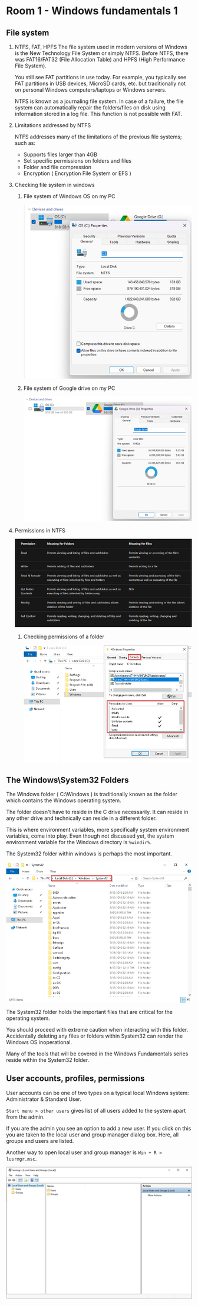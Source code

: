 # Room 1 - Windows fundamentals 1

## File system

1. NTFS, FAT, HPFS
    The file system used in modern versions of  Windows  is the New Technology File System or simply  NTFS. Before NTFS, there was  FAT16/FAT32 (File Allocation Table) and HPFS (High Performance File System). 

    You still see FAT partitions in use today. For example, you typically see FAT partitions in USB devices, MicroSD cards, etc.  but traditionally not on personal Windows computers/laptops or Windows servers.

    NTFS is known as a journaling file system. In case of a failure, the file system can automatically repair the folders/files on disk using information stored in a log file. This function is not possible with FAT.   

1. Limitations addressed by NTFS

    NTFS addresses many of the limitations of the previous file systems; such as: 

    - Supports files larger than 4GB
    - Set specific permissions on folders and files
    - Folder and file compression
    - Encryption ( Encryption File System or EFS )

1. Checking file system in windows

    1. File system of Windows OS on my PC

        ![alt text](images/Windows-file-system.png)

    1. File system of Google drive on my PC

        ![alt text](images/gdrive-file-system.png)

1. Permissions in NTFS

    ![alt text](images/ntfs-permissions1.png)

    1. Checking permissions of a folder

        ![alt text](images/windows-folder-permissions.png)

## The Windows\System32 Folders

The Windows folder ( C:\Windows ) is traditionally known as the folder which contains the Windows operating system. 

The folder doesn't have to reside in the C drive necessarily. It can reside in any other drive and technically can reside in a different folder.

This is where environment variables, more specifically system environment variables, come into play.  Even though not discussed yet, the system  environment variable for the Windows directory is `%windir%`.

The System32 folder within windows is perhaps the most important. 

![alt text](images/windows-system32.png)

The System32 folder holds the important files that are critical for the operating system.

You should proceed with extreme caution when interacting with this folder. Accidentally deleting any files or folders within System32 can render the Windows OS inoperational.

Many of the tools that will be covered in the Windows Fundamentals series reside within the System32 folder. 

## User accounts, profiles, permissions

User accounts can be one of two types on a typical local Windows system: Administrator & Standard User.

`Start menu > other users` gives list of all users added to the system apart from the admin. 

If you are the admin you see an option to add a new user. If you click on this you are taken to the local user and group manager dialog box. Here, all groups and users are listed. 

Another way to open local user and group manager is `Win + R > lusrmgr.msc`.

![alt text](images/lusrmgr.png)

